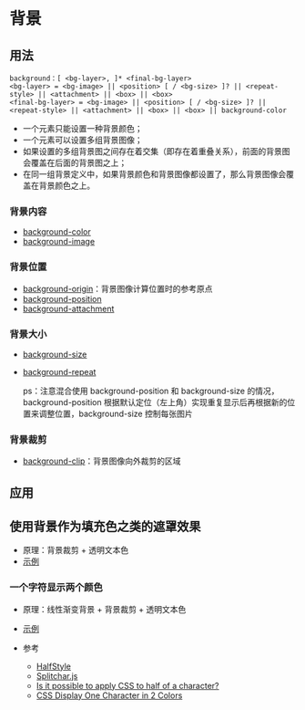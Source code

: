 背景
========

## 用法

```
background：[ <bg-layer>, ]* <final-bg-layer>
<bg-layer> = <bg-image> || <position> [ / <bg-size> ]? || <repeat-style> || <attachment> || <box> || <box>
<final-bg-layer> = <bg-image> || <position> [ / <bg-size> ]? || <repeat-style> || <attachment> || <box> || <box> || background-color
```

- 一个元素只能设置一种背景颜色；
- 一个元素可以设置多组背景图像；
- 如果设置的多组背景图之间存在着交集（即存在着重叠关系），前面的背景图会覆盖在后面的背景图之上；
- 在同一组背景定义中，如果背景颜色和背景图像都设置了，那么背景图像会覆盖在背景颜色之上。

### 背景内容

- [background-color](http://css.doyoe.com/properties/backgrounds/background-color.htm)
- [background-image](http://css.doyoe.com/properties/backgrounds/background-image.htm)

### 背景位置

- [background-origin](http://css.doyoe.com/properties/backgrounds/background-origin.htm)：背景图像计算位置时的参考原点
- [background-position](http://css.doyoe.com/properties/backgrounds/background-position.htm)
- [background-attachment](http://css.doyoe.com/properties/backgrounds/background-attachment.htm)

### 背景大小

- [background-size](http://css.doyoe.com/properties/backgrounds/background-size.htm)
- [background-repeat](http://css.doyoe.com/properties/backgrounds/background-repeat.htm)

    ps：注意混合使用 background-position 和 background-size 的情况，background-position 根据默认定位（左上角）实现重复显示后再根据新的位置来调整位置，background-size 控制每张图片

### 背景裁剪

- [background-clip](http://css.doyoe.com/properties/backgrounds/background-clip.htm)：背景图像向外裁剪的区域

## 应用

## 使用背景作为填充色之类的遮罩效果

- 原理：背景裁剪 + 透明文本色
- [示例](./examples/mask-text.html)

### 一个字符显示两个颜色

- 原理：线性渐变背景 + 背景裁剪 + 透明文本色
- [示例](./examples/one-char-in-two-color.html)
- 参考

    - [HalfStyle](https://github.com/arbelh/HalfStyle)
    - [Splitchar.js](https://github.com/razvanbalosin/Splitchar.js)
    - [Is it possible to apply CSS to half of a character?](https://stackoverflow.com/questions/23569441/is-it-possible-to-apply-css-to-half-of-a-character)
    - [CSS Display One Character in 2 Colors](https://stackoverflow.com/questions/22195606/css-display-one-character-in-2-colors)
